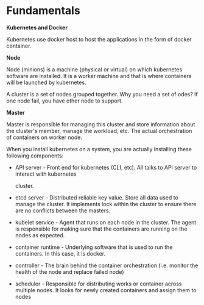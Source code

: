 # Fundamentals

**Kubernetes and Docker** 

Kubernetes use docker host to host the applications in the form of docker container.

**Node**

Node \(minions\) is a machine \(physical or virtual\) on which kubernetes software are installed. It is a worker machine and that is where containers will be launched by kubernetes.

A cluster is a set of nodes grouped together. Why you need a set of odes? If one node fail, you have other node to support.

**Master**

Master is responsible for managing this cluster and store information about the cluster's member, manage the workload, etc. The actual orchestration of containers on worker node.

When you install kubernetes on a system, you are actually installing these following components:

* API server - Front end for kubernetes \(CLI, etc\). All talks to API server to interact with kubernetes 

  cluster.

* etcd server - Distributed reliable key value. Store all data used to manage the cluster. It implements lock within the cluster to ensure there are no conflicts between the masters.
* kubelet service - Agent that runs on each node in the cluster. The agent is responsible for making sure that the containers are running on the nodes as expected. 
* container runtime - Underlying software that is used to run the containers. In this case, it is docker.
* controller - The brain behind the container orchestration \(i.e. monitor the health of the node and replace failed node\) 
* scheduler - Responsible for distributing works or container across multiple nodes. It looks for newly created containers and assign them to nodes

